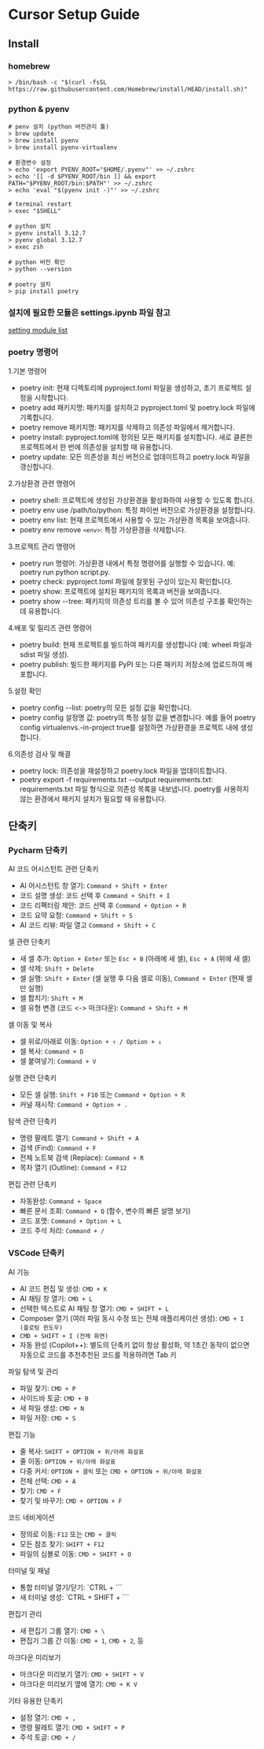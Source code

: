 # Cursor Setup Guide

## Install

### homebrew

```shell
> /bin/bash -c "$(curl -fsSL https://raw.githubusercontent.com/Homebrew/install/HEAD/install.sh)"
```

### python & pyenv

```shell
# penv 설치 (python 버전관리 툴)
> brew update
> brew install pyenv
> brew install pyenv-virtualenv

# 환경변수 설정
> echo 'export PYENV_ROOT="$HOME/.pyenv"' >> ~/.zshrc
> echo '[[ -d $PYENV_ROOT/bin ]] && export PATH="$PYENV_ROOT/bin:$PATH"' >> ~/.zshrc
> echo 'eval "$(pyenv init -)"' >> ~/.zshrc

# terminal restart
> exec "$SHELL"
```

```shell
# python 설치
> pyenv install 3.12.7
> pyenv global 3.12.7
> exec zsh

# python 버전 확인
> python --version

# poetry 설치
> pip install poetry
```

### 설치에 필요한 모듈은 settings.ipynb 파일 참고

[setting module list](https://github.com/nobodyjbj/langchain_note_2024/blob/main/setting.ipynb)

### poetry 명령어

1.기본 명령어

- poetry init: 현재 디렉토리에 pyproject.toml 파일을 생성하고, 초기 프로젝트 설정을 시작합니다.
- poetry add 패키지명: 패키지를 설치하고 pyproject.toml 및 poetry.lock 파일에 기록합니다.
- poetry remove 패키지명: 패키지를 삭제하고 의존성 파일에서 제거합니다.
- poetry install: pyproject.toml에 정의된 모든 패키지를 설치합니다. 새로 클론한 프로젝트에서 한 번에 의존성을 설치할 때 유용합니다.
- poetry update: 모든 의존성을 최신 버전으로 업데이트하고 poetry.lock 파일을 갱신합니다.

2.가상환경 관련 명령어

- poetry shell: 프로젝트에 생성된 가상환경을 활성화하여 사용할 수 있도록 합니다.
- poetry env use /path/to/python: 특정 파이썬 버전으로 가상환경을 설정합니다.
- poetry env list: 현재 프로젝트에서 사용할 수 있는 가상환경 목록을 보여줍니다.
- poetry env remove `<env>`: 특정 가상환경을 삭제합니다.

3.프로젝트 관리 명령어

- poetry run 명령어: 가상환경 내에서 특정 명령어를 실행할 수 있습니다. 예: poetry run python script.py.
- poetry check: pyproject.toml 파일에 잘못된 구성이 있는지 확인합니다.
- poetry show: 프로젝트에 설치된 패키지의 목록과 버전을 보여줍니다.
- poetry show --tree: 패키지의 의존성 트리를 볼 수 있어 의존성 구조를 확인하는 데 유용합니다.

4.배포 및 릴리즈 관련 명령어

- poetry build: 현재 프로젝트를 빌드하여 패키지를 생성합니다 (예: wheel 파일과 sdist 파일 생성).
- poetry publish: 빌드한 패키지를 PyPI 또는 다른 패키지 저장소에 업로드하여 배포합니다.

5.설정 확인

- poetry config --list: poetry의 모든 설정 값을 확인합니다.
- poetry config 설정명 값: poetry의 특정 설정 값을 변경합니다. 예를 들어 poetry config virtualenvs.-in-project true를 설정하면 가상환경을 프로젝트 내에 생성합니다.

6.의존성 검사 및 해결

- poetry lock: 의존성을 재설정하고 poetry.lock 파일을 업데이트합니다.
- poetry export -f requirements.txt --output requirements.txt: requirements.txt 파일 형식으로 의존성 목록을 내보냅니다. poetry를 사용하지 않는 환경에서 패키지 설치가 필요할 때 유용합니다.

## 단축키

### Pycharm 단축키

AI 코드 어시스턴트 관련 단축키

- AI 어시스턴트 창 열기: `Command + Shift + Enter`
- 코드 설명 생성: 코드 선택 후 `Command + Shift + I`
- 코드 리팩터링 제안: 코드 선택 후 `Command + Option + R`
- 코드 요약 요청: `Command + Shift + S`
- AI 코드 리뷰: 파일 열고 `Command + Shift + C`

셀 관련 단축키

- 새 셀 추가: `Option + Enter` 또는 `Esc + B` (아래에 새 셀), `Esc + A` (위에 새 셀)
- 셀 삭제: `Shift + Delete`
- 셀 실행: `Shift + Enter` (셀 실행 후 다음 셀로 이동), `Command + Enter` (현재 셀만 실행)
- 셀 합치기: `Shift + M`
- 셀 유형 변경 (코드 <-> 마크다운): `Command + Shift + M`

셀 이동 및 복사

- 셀 위로/아래로 이동: `Option + ↑ / Option + ↓`
- 셀 복사: `Command + D`
- 셀 붙여넣기: `Command + V`

실행 관련 단축키

- 모든 셀 실행: `Shift + F10` 또는 `Command + Option + R`
- 커널 재시작: `Command + Option + .`

탐색 관련 단축키

- 명령 팔레트 열기: `Command + Shift + A`
- 검색 (Find): `Command + F`
- 전체 노트북 검색 (Replace): `Command + R`
- 목차 열기 (Outline): `Command + F12`

편집 관련 단축키

- 자동완성: `Command + Space`
- 빠른 문서 조회: `Command + Q` (함수, 변수의 빠른 설명 보기)
- 코드 포맷: `Command + Option + L`
- 코드 주석 처리: `Command + /`

### VSCode 단축키

AI 기능

- AI 코드 편집 및 생성: `CMD + K`
- AI 채팅 창 열기: `CMD + L`  
- 선택한 텍스트로 AI 채팅 창 열기: `CMD + SHIFT + L`  
- Composer 열기 (여러 파일 동시 수정 또는 전체 애플리케이션 생성): `CMD + I (플로팅 윈도우)`  
- `CMD + SHIFT + I (전체 화면)`  
- 자동 완성 (Copilot++): 별도의 단축키 없이 항상 활성화, 약 1초간 동작이 없으면 자동으로 코드를 추천추천된 코드를 적용하려면 Tab 키

파일 탐색 및 관리

- 파일 찾기: `CMD + P`
- 사이드바 토글: `CMD + B`
- 새 파일 생성: `CMD + N`
- 파일 저장: `CMD + S`

편집 기능

- 줄 복사: `SHIFT + OPTION + 위/아래 화살표`
- 줄 이동: `OPTION + 위/아래 화살표`
- 다중 커서: `OPTION + 클릭` 또는 `CMD + OPTION + 위/아래 화살표`
- 전체 선택: `CMD + A`
- 찾기: `CMD + F`
- 찾기 및 바꾸기: `CMD + OPTION + F`

코드 네비게이션

- 정의로 이동: `F12` 또는 `CMD + 클릭`
- 모든 참조 찾기: `SHIFT + F12`
- 파일의 심볼로 이동: `CMD + SHIFT + O`

터미널 및 패널

- 통합 터미널 열기/닫기: `CTRL + ```
- 새 터미널 생성: `CTRL + SHIFT + ```

편집기 관리

- 새 편집기 그룹 열기: `CMD + \`
- 편집기 그룹 간 이동: `CMD + 1`, `CMD + 2`, 등

마크다운 미리보기

- 마크다운 미리보기 열기: `CMD + SHIFT + V`
- 마크다운 미리보기 옆에 열기: `CMD + K V`

기타 유용한 단축키

- 설정 열기: `CMD + ,`
- 명령 팔레트 열기: `CMD + SHIFT + P`
- 주석 토글: `CMD + /`
